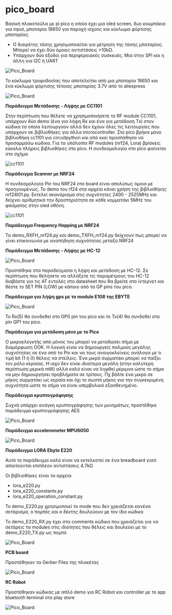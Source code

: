 # pico_board

Βασική πλακετούλα με pi pico η οποία έχει μια oled screen, δυο κουμπάκια για input, μπαταρία 18650 για παροχή ισχύος και κύκλωμα φόρτισης μπαταρίας.

- Ο διαιρέτης τάσης χρησιμοποιείται για μέτρηση της τάσης μπαταρίας. Μπορεί να έχει δύο όμοιες αντιστάσεις >10kΩ.
- Υπάρχουν δύο έξοδοι για περιφερειακές συσκευές. Μια στην SPI και η άλλη για I2C ή UART


![Pico_Board](pico_board.jpg)

Το κύκλωμα τροφοδοσίας που αποτελείται από μια μπαταρία 18650 και ένα κύκλωμα φόρτισης τέτοιας μπαταρίας 3.7V από το aliexpress

![Pico_Board](pico_board_photo.jpg)

**Παράδειγμα Μετάδοσης - Λήψης με CC1101**

Στην περίπτωση που θέλετε να χρησιμοποιήσετε το RF module CC1101, υπάρχουν δύο demo (ένα για λήψη Rx και ένα για μετάδοση Tx) στον κώδικα τα οποία λειτουργούν αλλά δεν έχουν όλες τις λειτουργίες που υπάρχουν σε βιβλιοθήκες για άλλα microcontroller. Στο pico βρήκα μόνο βιβλιοθήκη cc1101 για circuitpython και από εκεί προσπάθησα να προσαρμόσω κώδικα. Για τα υπόλοιπα RF modules (nrf24, Lora) βρίσκεις εύκολα πλήρεις βιβλιοθήκες στο pico. Η συνδεσμολογία στο pico φαίνεται στο σχήμα

![cc1101](pico_board_cc1101.jpg)

**Παράδειγμα Scanner με NRF24**

Η συνδεσμολογία Pin του NRF24 στο board είναι απολύτως όμοια με προηγουμένως. Το demo του rf24 στα αρχεία κάνει χρήση της βιβλιοθήκης nrf24l01.py. Εκτελεί σκανάρισμα στις συχνότητες 2400 - 2525MHz και δείχνει αριθμητικά την δραστηριότητα σε κάθε κομματάκι 5MHz του φάσματος στην oled οθόνη.

![cc1101](pico_board_nrf24.jpg)

**Παράδειγμα Frequency Hopping με NRF24**

Τα demo_RXFH_nrf24.py και demo_ΤXFH_nrf24.py δείχνουν πως μπορεί να γίνει επικοινωνία με αναπήδηση συχνότητας μεταξύ NRF24

**Παράδειγμα Μετάδοσης - Λήψης με HC-12**

![Pico_Board](HC12.jpg)

Προστέθηκε στα παραδείγματα η λήψη και μετάδοση με HC-12. Σε περίπτωση που θελήσετε να αλλάξετε τις παραμέτρους του HC-12 διαβάστε για τις AT εντολές στο datasheet που θα βρείτε στο ίντερνετ και θέστε το SET PIN (LOW) με κάποιο από τα GP pins του pico.

**Παράδειγμα για λήψη gps με το module E108 της EBYTE**

![Pico_Board](GPS.jpg)

To Rx(5) θα συνδεθεί στο GP0 pin του pico και το Tx(4) θα συνδεθεί στο pin GP1 του pico.

**Παράδειγμα για μετάδοση μόνο με το Pico**

Ο μικροελεγκτής από μόνος του μπορεί να μεταδώσει σήμα με διαμόρφωση OOK. Η λογική είναι να δημιουργείς παλμούς μεγάλης συχνότητας σε ένα από τα Pin και να τους ανοιγοκλείνεις ανάλογα με τι τιμή bit (1 ή 0) θέλεις να στείλεις. Ένα μικρό συρματάκι μπορεί να παίξει τον ρόλο κεραίας. Η ισχύ δεν είναι ιδιαίτερα μεγάλη (στην καλύτερη περίπτωση μερικά mW) αλλά καλό είναι να ληφθεί μέριμνα ώστε το σήμα να μην δημιουργήσει προβλήματα σε τρίτους. Πχ βάλτε ένα μικρό σε μήκος συρματάκι ως κεραία και όχι το σωστό μήκος για την συγκεκριμένη συχνότητα ώστε το σήμα να είναι υπερβολικά εξασθενημένο. 


**Παράδειγμα κρυπτογράφησης**

Συχνά υπάρχει ανάγκη κρυπτογράφησης των μυνημάτων, προστέθηκε παράδειγμα κρυπτογράφησης AES

![Pico_Board](encrypt.jpg)

**Παράδειγμα accelerometer MPU6050**

![Pico_Board](mpu6050.jpg)

**Παράδειγμα LORA Ebyte E220**

Αυτό το παράδειγμα καλό είναι να εκτελεστεί σε ένα breadboard γιατί απαιτούνται επιπλέον αντιστάσεις 4.7kΩ

Οι βιβλιοθήκες είναι τα αρχεία
* lora_e220.py
* lora_e220_constants.py
* lora_e220_operation_constant.py

Το demo_E220.py χρησιμοποιεί το mode που δεν χρειάζεται κανένα σετάρισμα, ο πομπός και ο δέκτης δουλεύουν με τον ίδιο κώδικα

Το demo_E220_RX.py έχει στα comments κώδικα που χρειάζεται για να σετάρεις τα modules στις ιδιότητες που θέλεις και δουλεύει με το demo_E220_TX.py ως πομπό

![Pico_Board](e220.jpg)

**PCB board**

Προστέθηκαν τα Gerber Files της πλακέτας

![Pico_Board](pico_pcb.jpg)

**RC Robot**

Προστέθηκαν κώδικας με απλό demo για RC Robot και controller με το app bluetooth terminal στο play store

![Pico_Board](RC_Robot.jpg)

